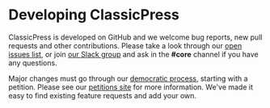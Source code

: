 # Developing ClassicPress

ClassicPress is developed on GitHub and we welcome bug reports, new pull requests and other contributions. Please take a look through our [open issues list](https://github.com/ClassicPress/ClassicPress/issues), or join [our Slack group](https://www.classicpress.net/join-slack/) and ask in the **#core** channel if you have any questions.

Major changes must go through our [democratic process](https://www.classicpress.net/democracy/), starting with a petition.  Please see our [petitions site](https://petitions.classicpress.net/) for more information. We've made it easy to find existing feature requests and add your own.
